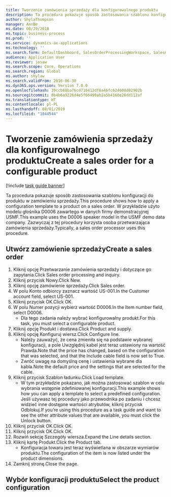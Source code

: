 ```yaml
---
title: Tworzenie zamówienia sprzedaży dla konfigurowalnego produktu
description: Ta procedura pokazuje sposób zastosowania szablonu konfiguracji do produktu w zamówieniu sprzedaży.
author: ShylaThompson
manager: AnnBe
ms.date: 08/29/2018
ms.topic: business-process
ms.prod: ''
ms.service: dynamics-ax-applications
ms.technology: ''
ms.search.form: DefaultDashboard, SalesOrderProcessingWorkspace, SalesCreateOrder, SalesTable, PCRuntimeConfigurator, PCTemplateConfigurationSelection
audience: Application User
ms.reviewer: josaw
ms.search.scope: Core, Operations
ms.search.region: Global
ms.author: shylaw
ms.search.validFrom: 2016-06-30
ms.dyn365.ops.version: Version 7.0.0
ms.openlocfilehash: 39ccb68ba76cd710412df6a46fc624608d02902b
ms.sourcegitcommit: 8b4b6a9226d4e5f66498ab2a5b4160e26dd112af
ms.translationtype: HT
ms.contentlocale: pl-PL
ms.lasthandoff: 08/01/2019
ms.locfileid: "1844544"
---
```

# <a name="create-a-sales-order-for-a-configurable-product"></a><span data-ttu-id="c6666-103">Tworzenie zamówienia sprzedaży dla konfigurowalnego produktu</span><span class="sxs-lookup"><span data-stu-id="c6666-103">Create a sales order for a configurable product</span></span>

[!include [task guide banner](../../includes/task-guide-banner.md)]

<span data-ttu-id="c6666-104">Ta procedura pokazuje sposób zastosowania szablonu konfiguracji do produktu w zamówieniu sprzedaży.</span><span class="sxs-lookup"><span data-stu-id="c6666-104">This procedure shows how to apply a configuration template to a product on a sales order.</span></span> <span data-ttu-id="c6666-105">W przykładzie użyto modelu głośnika D0006 zawartego w danych firmy demonstracyjnej USMF.</span><span class="sxs-lookup"><span data-stu-id="c6666-105">This example uses the D0006 speaker model in the USMF demo data company.</span></span> <span data-ttu-id="c6666-106">Zazwyczaj z tej procedury korzysta osoba przetwarzająca zamówienia sprzedaży.</span><span class="sxs-lookup"><span data-stu-id="c6666-106">Typically, a sales order processor uses this procedure.</span></span>


## <a name="create-a-sales-order"></a><span data-ttu-id="c6666-107">Utwórz zamówienie sprzedaży</span><span class="sxs-lookup"><span data-stu-id="c6666-107">Create a sales order</span></span>
1. <span data-ttu-id="c6666-108">Kliknij opcję Przetwarzanie zamówienia sprzedaży i dotyczące go zapytania.</span><span class="sxs-lookup"><span data-stu-id="c6666-108">Click Sales order processing and inquiry.</span></span>
2. <span data-ttu-id="c6666-109">Kliknij przycisk Nowy.</span><span class="sxs-lookup"><span data-stu-id="c6666-109">Click New.</span></span>
3. <span data-ttu-id="c6666-110">Kliknij opcję zamówienie sprzedaży.</span><span class="sxs-lookup"><span data-stu-id="c6666-110">Click Sales order.</span></span>
4. <span data-ttu-id="c6666-111">W polu Konto odbiorcy zaznacz wartość US-001.</span><span class="sxs-lookup"><span data-stu-id="c6666-111">In the Customer account field, select US-001.</span></span> 
5. <span data-ttu-id="c6666-112">Kliknij przycisk OK.</span><span class="sxs-lookup"><span data-stu-id="c6666-112">Click OK.</span></span>
6. <span data-ttu-id="c6666-113">W polu Numer pozycji wybierz wartość D0006.</span><span class="sxs-lookup"><span data-stu-id="c6666-113">In the Item number field, select D0006.</span></span>
    * <span data-ttu-id="c6666-114">Dla tego zadania należy wybrać konfigurowalny produkt.</span><span class="sxs-lookup"><span data-stu-id="c6666-114">For this task, you must select a configurable product.</span></span>  
7. <span data-ttu-id="c6666-115">Kliknij opcję Produkt i dostawa.</span><span class="sxs-lookup"><span data-stu-id="c6666-115">Click Product and supply.</span></span>
8. <span data-ttu-id="c6666-116">Kliknij opcję Konfiguruj wiersz.</span><span class="sxs-lookup"><span data-stu-id="c6666-116">Click Configure line.</span></span>
    * <span data-ttu-id="c6666-117">Należy zauważyć, że cena zmieniła się na podstawie wybranej konfiguracji, a pole Uwzględnij kabel jest teraz ustawiony na wartość Prawda.</span><span class="sxs-lookup"><span data-stu-id="c6666-117">Note that the price has changed, based on the configuration that was selected, and that the Include cable field is now set to True.</span></span>  
    * <span data-ttu-id="c6666-118">Zwróć uwagę na domyślną cenę i ustawienia wybrane dla kabla.</span><span class="sxs-lookup"><span data-stu-id="c6666-118">Note the default price and the settings that are selected for the cable.</span></span>  
9. <span data-ttu-id="c6666-119">Kliknij przycisk Szablon ładunku.</span><span class="sxs-lookup"><span data-stu-id="c6666-119">Click Load template.</span></span>
    * <span data-ttu-id="c6666-120">W tym przykładzie pokazano, jak można zastosować szablon w celu wybrania wstępnie zdefiniowanej konfiguracji.</span><span class="sxs-lookup"><span data-stu-id="c6666-120">This example shows how you can apply a template to select a predefined configuration.</span></span> <span data-ttu-id="c6666-121">Jeśli używasz tej procedury jako przewodnika po zadaniu i chcesz widzieć inne dostępne wartości atrybutów, kliknij przycisk Odblokuj.</span><span class="sxs-lookup"><span data-stu-id="c6666-121">If you’re using this procedure as a task guide and want to see the other attribute values that are available, you must click the Unlock button.</span></span>  
10. <span data-ttu-id="c6666-122">Kliknij przycisk OK.</span><span class="sxs-lookup"><span data-stu-id="c6666-122">Click OK.</span></span>
11. <span data-ttu-id="c6666-123">Kliknij przycisk OK.</span><span class="sxs-lookup"><span data-stu-id="c6666-123">Click OK.</span></span>
12. <span data-ttu-id="c6666-124">Rozwiń sekcję Szczegóły wiersza.</span><span class="sxs-lookup"><span data-stu-id="c6666-124">Expand the Line details section.</span></span>
13. <span data-ttu-id="c6666-125">Kliknij kartę Produkt.</span><span class="sxs-lookup"><span data-stu-id="c6666-125">Click the Product tab.</span></span>
    * <span data-ttu-id="c6666-126">Konfiguracja towaru jest teraz wyświetlana w obszarze wymiarów produktu.</span><span class="sxs-lookup"><span data-stu-id="c6666-126">The configuration of the item is now listed under the product dimensions.</span></span>  
14. <span data-ttu-id="c6666-127">Zamknij stronę.</span><span class="sxs-lookup"><span data-stu-id="c6666-127">Close the page.</span></span>

## <a name="select-the-product-configuration"></a><span data-ttu-id="c6666-128">Wybór konfiguracji produktu</span><span class="sxs-lookup"><span data-stu-id="c6666-128">Select the product configuration</span></span>

